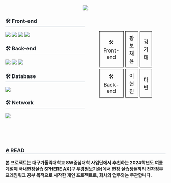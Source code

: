 <div>
<div align="center">
  <img
    src="https://i.vimeocdn.com/video/1900935094-1e2ddcdefc344bdea03046a5c9795e1cc775ceabadcac497db754d9202838663-d_640?f=webp"
  />
</div>

<div style="display: flex; justify-content: space-between">
  <div style="width: 50%">
    <h3 style="border-bottom: 1px solid #d8dee4; color: #282d33">
      🛠️ Front-end
    </h3>
    <!-- Front-end -->
    <img
      src="https://img.shields.io/badge/Vue.js-4FC08D?style=for-the-badge&logo=Vue.js&logoColor=white"
    />
    <img
      src="https://img.shields.io/badge/HTML5-E34F26?style=for-the-badge&logo=HTML5&logoColor=white"
    />
    <img
      src="https://img.shields.io/badge/CSS3-1572B6?style=for-the-badge&logo=CSS3&logoColor=white"
    />
    <img
      src="https://img.shields.io/badge/Javascript-F7DF1E?style=for-the-badge&logo=Javascript&logoColor=white"
    />
    <h3 style="border-bottom: 1px solid #d8dee4; color: #282d33">
      🛠️ Back-end
    </h3>
    <!-- Back-end -->
    <img
      src="https://img.shields.io/badge/Spring-6DB33F?style=for-the-badge&logo=Spring&logoColor=white"
    />
    <img
      src="https://img.shields.io/badge/Tomcat-F8DC75?style=for-the-badge&logo=Apache%20Tomcat&logoColor=white"
    />
    <img
      src="https://img.shields.io/badge/Maven-C71A36?style=for-the-badge&logo=Apache%20Maven&logoColor=white"
    />
    <h3 style="border-bottom: 1px solid #d8dee4; color: #282d33">
      🛠️ Database
    </h3>
    <!-- Database -->
    <img
      src="https://img.shields.io/badge/MySQL-4479A1?style=for-the-badge&logo=MySQL&logoColor=white"
    />
    <h3 style="border-bottom: 1px solid #d8dee4; color: #282d33">🛠️ Network</h3>
    <!-- Network -->
    <img
      src="https://img.shields.io/badge/WebSocket-FF6F00?style=for-the-badge&logo=WebSocket&logoColor=white"
    />
  </div>
  <div
    style="
      width: 50%;
      display: flex;
      justify-content: center;
      align-items: center;
    "
  >
    <table
      style="
        border-collapse: separate;
        border-spacing: 5px;
        width: 70%;
        border-radius: 10px;
        overflow: hidden;
        text-align: center;
      "
    >
      <tr>
        <td style="border: 1px solid #000; padding: 8px">🛠️ Front-end</td>
        <td style="border: 1px solid #000; padding: 8px">
          <a
            href="https://github.com/sty0133"
            target="_blank"
            style="color: black; text-decoration: none"
            >황보재윤</a
          >
        </td>
        <td style="border: 1px solid #000; padding: 8px">
          <a
            href="https://github.com/sealclou"
            target="_blank"
            style="color: black; text-decoration: none"
            >김기태</a
          >
        </td>
      </tr>
      <tr>
        <td style="border: 1px solid #000; padding: 8px">🛠️ Back-end</td>
        <td style="border: 1px solid #000; padding: 8px">
          <a
            href="https://github.com/lee-hyeon-jin"
            target="_blank"
            style="color: black; text-decoration: none"
            >이현진</a
          >
        </td>
        <td style="border: 1px solid #000; padding: 8px">
          <a
            href="https://github.com/ydb721"
            target="_blank"
            style="color: black; text-decoration: none"
            >다빈</a
          >
        </td>
      </tr>
    </table>
  </div>
</div>

<br />
<br />
<br />
<br />
<h3 style="border-bottom: 1px solid #d8dee4; color: #282d33">🔥 READ</h3>
<div>
  <p style="font-weight: bold">
    본 프로젝트는 대구가톨릭대학교 SW중심대학 사업단에서 추친하는 2024학년도
    여름계절제 국내현장실습 SPHERE AX(구 우경정보기술)에서 현장 실습생들끼리
    전자정부프레임워크 공부 목적으로 시작한 개인 프로젝트로, 회사의 업무와는
    무관합니다.
  </p>
</div>
</div>
